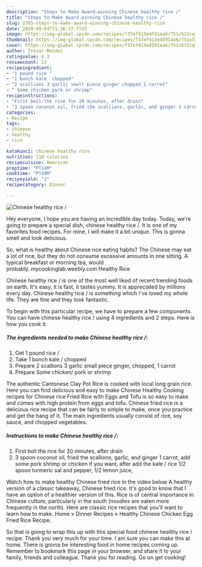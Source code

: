 ```yaml
---
description: "Steps to Make Award-winning Chinese healthy rice /"
title: "Steps to Make Award-winning Chinese healthy rice /"
slug: 2765-steps-to-make-award-winning-chinese-healthy-rice
date: 2020-09-04T21:36:37.772Z
image: https://img-global.cpcdn.com/recipes/f37ef413e4591aa6/751x532cq70/chinese-healthy-rice-recipe-main-photo.jpg
thumbnail: https://img-global.cpcdn.com/recipes/f37ef413e4591aa6/751x532cq70/chinese-healthy-rice-recipe-main-photo.jpg
cover: https://img-global.cpcdn.com/recipes/f37ef413e4591aa6/751x532cq70/chinese-healthy-rice-recipe-main-photo.jpg
author: Trevor Mendez
ratingvalue: 4.3
reviewcount: 13
recipeingredient:
- "1 pound rice "
- "1 bunch kale  chopped"
- "2 scallions 3 garlic small piece ginger chopped 1 carrot"
- " Some chicken pork or shrimp"
recipeinstructions:
- "First boil the rice for 20 minutes, after drain"
- "3 spoon coconut oil, fried the scallions, garlic, and ginger 1 carrot, add some pork shrimp or chicken if you want, after add the kale / rice 1/2 spoon turmeric sal and pepper, 1/2 lemon juice,"
categories:
- Recipe
tags:
- chinese
- healthy
- rice

katakunci: chinese healthy rice 
nutrition: 210 calories
recipecuisine: American
preptime: "PT14M"
cooktime: "PT49M"
recipeyield: "2"
recipecategory: Dinner

---
```



![Chinese healthy rice /](https://img-global.cpcdn.com/recipes/f37ef413e4591aa6/751x532cq70/chinese-healthy-rice-recipe-main-photo.jpg)

Hey everyone, I hope you are having an incredible day today. Today, we're going to prepare a special dish, chinese healthy rice /. It is one of my favorites food recipes. For mine, I will make it a bit unique. This is gonna smell and look delicious.

So, what is healthy about Chinese rice eating habits? The Chinese may eat a lot of rice, but they do not consume excessive amounts in one sitting. A typical breakfast or morning tea, would probably..mycookinglab.weebly.com Healthy Rice

Chinese healthy rice / is one of the most well liked of recent trending foods on earth. It's easy, it is fast, it tastes yummy. It is appreciated by millions every day. Chinese healthy rice / is something which I've loved my whole life. They are fine and they look fantastic.


To begin with this particular recipe, we have to prepare a few components. You can have chinese healthy rice / using 4 ingredients and 2 steps. Here is how you cook it.

<!--inarticleads1-->

##### The ingredients needed to make Chinese healthy rice /:

1. Get 1 pound rice /
1. Take 1 bunch kale / chopped
1. Prepare 2 scallions 3 garlic small piece ginger, chopped, 1 carrot
1. Prepare  Some chicken/ pork or shrimp


The authentic Cantonese Clay Pot Rice is cooked with local long grain rice. Here you can find delicious and easy to make Chinese Healthy Cooking recipes for Chinese rice Fried Rice with Eggs and Tofu is so easy to make and comes with high protein from eggs and tofu. Chinese fried rice is a delicious rice recipe that can be fairly to simple to make, once you practice and get the hang of it. The main ingredients usually consist of rice, soy sauce, and chopped vegetables. 

<!--inarticleads2-->

##### Instructions to make Chinese healthy rice /:

1. First boil the rice for 20 minutes, after drain
1. 3 spoon coconut oil, fried the scallions, garlic, and ginger 1 carrot, add some pork shrimp or chicken if you want, after add the kale / rice 1/2 spoon turmeric sal and pepper, 1/2 lemon juice,


Watch how to make healthy Chinese fried rice in the video below A healthy version of a classic takeaway, Chinese fried rice. It&#39;s good to know that I have an option of a healthier version of this. Rice is of central importance in Chinese culture, particularly in the south (noodles are eaten more frequently in the north). Here are classic rice recipes that you&#39;ll want to learn how to make. Home » Dinner Recipes » Healthy Chinese Chicken Egg Fried Rice Recipe. 

So that is going to wrap this up with this special food chinese healthy rice / recipe. Thank you very much for your time. I am sure you can make this at home. There is gonna be interesting food in home recipes coming up. Remember to bookmark this page in your browser, and share it to your family, friends and colleague. Thank you for reading. Go on get cooking!
